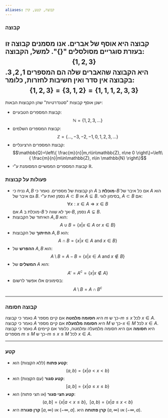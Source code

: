 ```yaml
---
aliases: קבוצה, קטע, קרן
---
```


### קבוצה
**קבוצה** היא אוסף של אברים. אנו מסמנים קבוצה זו בעזרת סוגריים מסולסלים "$\{\}$".
למשל, הקבוצה:
$$\{1,2,3\}$$
היא הקבוצה שהאברים שלה הם המספרים $1,2,3$. בקבוצה אין סדר ואין חשיבות לחזרות, כלומר:
$$\{1,2,3\}=\{3,1,2\}=\{1,1,1,2,3,3\}$$
---

ישנן אוסף קבוצות "סטנדרטיות" שהן הקבוצות הבאות:
- קבוצת המספרים הטבעיים:
	$$\mathbb{N}=\{1,2,3,\dots\}$$
- קבוצת המספרים השלמים:
	$$\mathbb{Z}=\{\dots,-3,-2,-1,0,1,2,3,\dots\}$$
- קבוצת המספרים הרציונליים:
$$\mathbb{Q}=\left\{ \frac{m}{n}|m,n\in\mathbb{Z}, n\ne 0 \right\}=\left\{ \frac{m}{n}|m\in\mathbb{Z}, n\in \mathbb{N} \right\}$$
- קבוצת המספרים הממשיים המסומנת ע"י $\mathbb{R}$.
### פעולות על קבוצות
- נניח כי $A,B$ הן קבוצות של מספרים. נאמר כי $A$ **מוכלת** ב-$B$ אם כל איבר של $A$ הוא גם איבר של $B$. נסמן זאת ע"י $A\subset B$ או $A\subseteq B$.
	בסימון לוגי, $A\subset B$ אם:
 $$\forall x: x\in A \Rightarrow x \in B$$
	אם $A$ מוכלת ב-$B$ אך לא שווה ל-$B$, נסמן $A\subsetneq B$.
- האיחוד של הקבוצות $A,B$ הוא:
$$A\cup B=\{ x|x\in A \ \text{or} \ x\in B \}$$
- **החיתוך** של הקבוצות $A,B$ הוא:
$$A\cap B=\{ x|x\in A \ \text{and} \ x\in B \}$$
- **ההפרש** של $A,B$ הוא:
$$A\setminus B=A-B=\{ x|x\in A \ \text{and} \ x\notin B \}$$
- **המשלים** של $A$ הוא:
$$A'=A^c=\{ x|x\notin A \}$$
- בסימונים אלו אפשר לרשום:
$$A\setminus B=A\cap B^c$$
---
### קבוצה חסומה
נאמר כי קבוצה $A$ היא **חסומה מלמטה** אם קיים מספר $m$ כך ש-$m\leq x$ לכל $x\in A$.
נאמר כי קבוצה $A$ היא **חסומה מלמעלה** אם קיים מספר $M$ כך ש-$x\in M$ לכל $x\in A$.
נאמר כי קבוצה $A$ היא **חסומה** אם היא חסומה מלמעלה ומלמטה, כלומר אם קיימים מספרים $m\leq M$ כך ש-$m\leq x\leq M$ לכל $x\in A$.

---
### קטע
- **קטע פתוח** (ללא הקצוות) הוא:
$$(a,b)=\{ x| a<x<b \}$$
- **קטע סגור** (עם הקצוות) הוא:
	$$[a,b]=\{ x|a \le x\le b \}$$
- **קטע חצי סגור** (או חצי פתוח) הוא:
$$(a,b]=\{ x|a<x\le b \}, \ \ [a,b)=\{ x|a\le x<b \}$$
- **קרן סגורה** היא $[a,\infty)$ או $(-\infty, a]$. **קרן פתוחה** היא $(a,\infty)$ או $(-\infty, a)$.